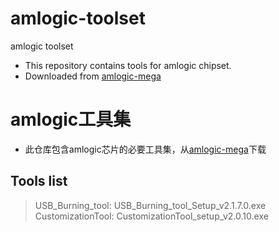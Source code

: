 # amlogic-toolset
amlogic toolset

- This repository contains tools for amlogic chipset.
- Downloaded from [amlogic-mega](https://mega.nz/folder/rM0gmCpC#jI52SKifUNDLM8nwMsyDhA)

# amlogic工具集

- 此仓库包含amlogic芯片的必要工具集，从[amlogic-mega](https://mega.nz/folder/rM0gmCpC#jI52SKifUNDLM8nwMsyDhA)下载

## Tools list

> USB_Burning_tool: USB_Burning_tool_Setup_v2.1.7.0.exe
> CustomizationTool: CustomizationTool_setup_v2.0.10.exe

